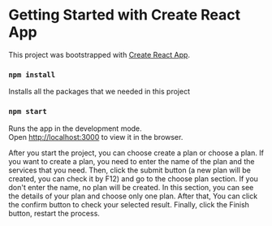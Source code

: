 # Getting Started with Create React App

This project was bootstrapped with [Create React App](https://github.com/facebook/create-react-app).


### `npm install`

Installs all the packages that we needed in this project

### `npm start`

Runs the app in the development mode.\
Open [http://localhost:3000](http://localhost:3000) to view it in the browser.



After you start the project, you can choose create a plan or choose a plan. If you want to create a plan, you need to enter the name of the plan and the services that you need. Then, click the submit button (a new plan will be created, you can check it by F12) and go to the choose plan section. If you don't enter the name, no plan will be created. In this section, you can see the details of your plan and choose only one plan. After that, You can click the confirm button to check your selected result. Finally, click the Finish button, restart the process.

